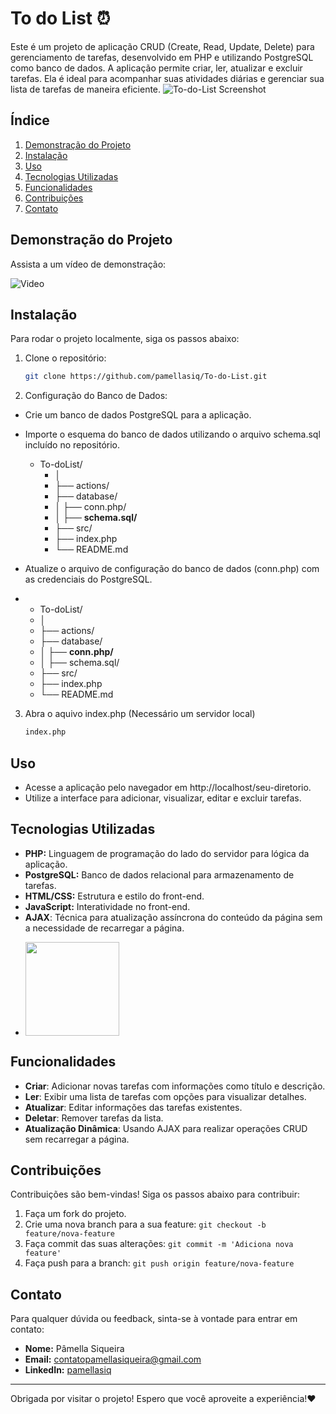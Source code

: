 # To do List ⏰

Este é um projeto de aplicação CRUD (Create, Read, Update, Delete) para gerenciamento de tarefas, 
desenvolvido em PHP e utilizando PostgreSQL como banco de dados. A aplicação permite criar, ler, 
atualizar e excluir tarefas. Ela é ideal para acompanhar suas atividades diárias e gerenciar sua 
lista de tarefas de maneira eficiente.
![To-do-List Screenshot](https://i.imgur.com/pn3dFsk.png)

## Índice

1. [Demonstração do Projeto](#demonstração-do-projeto)
2. [Instalação](#instalação)
3. [Uso](#uso)
4. [Tecnologias Utilizadas](#tecnologias-utilizadas)
5. [Funcionalidades](#funcionalidades)
6. [Contribuições](#contribuições)
7. [Contato](#contato)

## Demonstração do Projeto

Assista a um vídeo de demonstração:

![Video](https://i.imgur.com/I2CE5vQ.gif) 

## Instalação

Para rodar o projeto localmente, siga os passos abaixo:

1. Clone o repositório:

    ```bash
    git clone https://github.com/pamellasiq/To-do-List.git
    ```

2. Configuração do Banco de Dados:

- Crie um banco de dados PostgreSQL para a aplicação.
- Importe o esquema do banco de dados utilizando o arquivo schema.sql incluído no repositório.
  - To-doList/
    - │
    - ├── actions/
    - ├── database/
    - │ ├── conn.php/
    - │ ├── **schema.sql/**
    - ├── src/
    - ├── index.php
    - └── README.md

- Atualize o arquivo de configuração do banco de dados (conn.php) com as credenciais do PostgreSQL.
-   - To-doList/
    - │
    - ├── actions/
    - ├── database/
    - │ ├── **conn.php/**
    - │ ├── schema.sql/
    - ├── src/
    - ├── index.php
    - └── README.md

3. Abra o aquivo index.php (Necessário um servidor local)
    ```bash
    index.php
    ```

## Uso

- Acesse a aplicação pelo navegador em http://localhost/seu-diretorio.
- Utilize a interface para adicionar, visualizar, editar e excluir tarefas.

## Tecnologias Utilizadas

- **PHP:** Linguagem de programação do lado do servidor para lógica da aplicação.
- **PostgreSQL:** Banco de dados relacional para armazenamento de tarefas.
- **HTML/CSS:** Estrutura e estilo do front-end.
- **JavaScript:** Interatividade no front-end.
- **AJAX**: Técnica para atualização assíncrona do conteúdo da página sem a necessidade de recarregar a página.
- <p>
  <a href="https://skillicons.dev">
    <img src="https://skillicons.dev/icons?i=php,postgres,html,css,js&theme=light" width="150px"/>
  </a>
</p>

## Funcionalidades

- **Criar**: Adicionar novas tarefas com informações como título e descrição.
- **Ler**: Exibir uma lista de tarefas com opções para visualizar detalhes.
- **Atualizar**: Editar informações das tarefas existentes.
- **Deletar**: Remover tarefas da lista.
- **Atualização Dinâmica**: Usando AJAX para realizar operações CRUD sem recarregar a página.

## Contribuições

Contribuições são bem-vindas! Siga os passos abaixo para contribuir:

1. Faça um fork do projeto.
2. Crie uma nova branch para a sua feature: `git checkout -b feature/nova-feature`
3. Faça commit das suas alterações: `git commit -m 'Adiciona nova feature'`
4. Faça push para a branch: `git push origin feature/nova-feature`

## Contato

Para qualquer dúvida ou feedback, sinta-se à vontade para entrar em contato:

- **Nome:** Pâmella Siqueira
- **Email:** contatopamellasiqueira@gmail.com
- **LinkedIn:** [pamellasiq](https://www.linkedin.com/in/pamellasiq)

---

Obrigada por visitar o projeto! Espero que você aproveite a experiência!❤️

